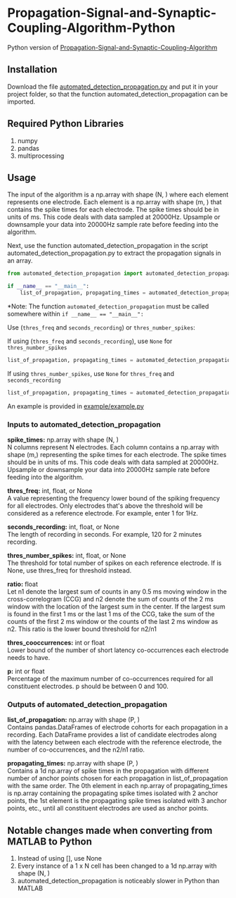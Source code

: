 # Propagation-Signal-and-Synaptic-Coupling-Algorithm-Python

Python version of [Propagation-Signal-and-Synaptic-Coupling-Algorithm](https://github.com/ZhuoweiCheng/Propagation-Signal-and-Synaptic-Coupling-Algorithm)

## Installation
Download the file [automated_detection_propagation.py](automated_detection_propagation.py) and put it in your project folder, so that the function automated_detection_propagation can be imported.

## Required Python Libraries
1. numpy
2. pandas
3. multiprocessing

## Usage
The input of the algorithm is a np.array with shape (N, ) where each element represents one electrode.
Each element is a np.array with shape (m, ) that contains the spike times for each electrode.
The spike times should be in units of ms. This code deals with data sampled at 20000Hz. 
Upsample or downsample your data into 20000Hz sample rate before feeding into the algorithm.

Next, use the function automated_detection_propagation in the script automated_detection_propagation.py to extract the propagation signals in an array.
```python
from automated_detection_propagation import automated_detection_propagation

if __name__ == "__main__":
    list_of_propagation, propagating_times = automated_detection_propagation(spike_times, thres_freq, seconds_recording, thres_number_spikes, ratio, thres_cooccurrences, p)`
```
*Note: The function `automated_detection_propagation` must be called somewhere within `if __name__ == "__main__":`

Use (`thres_freq` and `seconds_recording`) or `thres_number_spikes`:

If using (`thres_freq` and `seconds_recording`), use `None` for `thres_number_spikes`
```python
list_of_propagation, propagating_times = automated_detection_propagation(spike_times, thres_freq, seconds_recording, None, ratio, thres_cooccurrences, p)`
```

If using `thres_number_spikes`, use `None` for `thres_freq` and `seconds_recording`
```python
list_of_propagation, propagating_times = automated_detection_propagation(spike_times, None, None, thres_number_spikes, ratio, thres_cooccurrences, p)`
```

An example is provided in [example/example.py](example/example.py)

### Inputs to automated_detection_propagation
**spike_times:** np.array with shape (N, )
<br>
N columns represent N electrodes.
Each column contains a np.array with shape (m,) representing
the spike times for each electrode. The spike times should be
in units of ms. This code deals with data sampled at 20000Hz.
Upsample or downsample your data into 20000Hz sample rate before
feeding into the algorithm.

**thres_freq:** int, float, or None
<br>
A value representing the frequency lower bound of the spiking
frequency for all electrodes. Only electrodes that's above the
threshold will be considered as a reference electrode. For
example, enter 1 for 1Hz.

**seconds_recording:** int, float, or None
<br>
The length of recording in seconds. For example, 120 for
2 minutes recording.

**thres_number_spikes:** int, float, or None <br>
The threshold for total number of spikes on each reference
electrode. If is None, use thres_freq for threshold instead.

**ratio:** float
<br>
    Let n1 denote the largest sum of counts in any 0.5 ms moving
    window in the cross-correlogram (CCG) and n2 denote the sum
    of counts of the 2 ms window with the location of the largest
    sum in the center. If the largest sum is found in the first
    1 ms or the last 1 ms of the CCG, take the sum of the counts
    of the first 2 ms window or the counts of the last 2 ms window
    as n2. This ratio is the lower bound threshold for n2/n1

**thres_cooccurrences:** int or float <br>
    Lower bound of the number of short latency co-occurrences each
    electrode needs to have.

**p:** int or float <br>
    Percentage of the maximum number of co-occurrences required for
    all constituent electrodes. p should be between 0 and 100.

### Outputs of automated_detection_propagation
**list_of_propagation:** np.array with shape (P, )<br>
    Contains pandas.DataFrames of electrode cohorts for each propagation
    in a recording. Each DataFrame provides a list of candidate
    electrodes along with the latency between each electrode
    with the reference electrode, the number of co-occurrences,
    and the n2/n1 ratio.

**propagating_times:** np.array with shape (P, )<br>
    Contains a 1d np.array of spike
    times in the propagation with different number of anchor points chosen
    for each propagation in list_of_propagation with the same order.
    The 0th element in each np.array of propagating_times is np.array
    containing the propagating spike times isolated with 2 anchor points,
    the 1st element is the propagating spike times isolated with 3 anchor points,
    etc., until all constituent electrodes are used as anchor points.

## Notable changes made when converting from MATLAB to Python
1. Instead of using [], use None
2. Every instance of a 1 x N cell has been changed to a 1d np.array with shape (N, )
3. automated_detection_propagation is noticeably slower in Python than MATLAB
